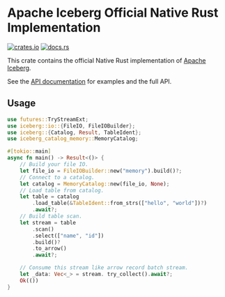 <!--
  ~ Licensed to the Apache Software Foundation (ASF) under one
  ~ or more contributor license agreements.  See the NOTICE file
  ~ distributed with this work for additional information
  ~ regarding copyright ownership.  The ASF licenses this file
  ~ to you under the Apache License, Version 2.0 (the
  ~ "License"); you may not use this file except in compliance
  ~ with the License.  You may obtain a copy of the License at
  ~
  ~   http://www.apache.org/licenses/LICENSE-2.0
  ~
  ~ Unless required by applicable law or agreed to in writing,
  ~ software distributed under the License is distributed on an
  ~ "AS IS" BASIS, WITHOUT WARRANTIES OR CONDITIONS OF ANY
  ~ KIND, either express or implied.  See the License for the
  ~ specific language governing permissions and limitations
  ~ under the License.
-->

# Apache Iceberg Official Native Rust Implementation

[![crates.io](https://img.shields.io/crates/v/iceberg.svg)](https://crates.io/crates/iceberg)
[![docs.rs](https://img.shields.io/docsrs/iceberg.svg)](https://docs.rs/iceberg/latest/iceberg/)

This crate contains the official Native Rust implementation of [Apache Iceberg](https://rust.iceberg.apache.org/).

See the [API documentation](https://docs.rs/iceberg/latest) for examples and the full API.

## Usage

```rust
use futures::TryStreamExt;
use iceberg::io::{FileIO, FileIOBuilder};
use iceberg::{Catalog, Result, TableIdent};
use iceberg_catalog_memory::MemoryCatalog;

#[tokio::main]
async fn main() -> Result<()> {
    // Build your file IO.
    let file_io = FileIOBuilder::new("memory").build()?;
    // Connect to a catalog.
    let catalog = MemoryCatalog::new(file_io, None);
    // Load table from catalog.
    let table = catalog
        .load_table(&TableIdent::from_strs(["hello", "world"])?)
        .await?;
    // Build table scan.
    let stream = table
        .scan()
        .select(["name", "id"])
        .build()?
        .to_arrow()
        .await?;

    // Consume this stream like arrow record batch stream.
    let _data: Vec<_> = stream. try_collect().await?;
    Ok(())
}
```